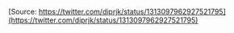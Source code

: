 [Source: https://twitter.com/diprjk/status/1313097962927521795](https://twitter.com/diprjk/status/1313097962927521795)